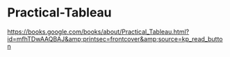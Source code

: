 # Practical-Tableau
https://books.google.com/books/about/Practical_Tableau.html?id=mfhTDwAAQBAJ&amp;printsec=frontcover&amp;source=kp_read_button
